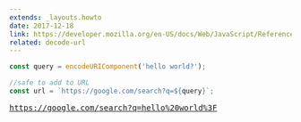 ```yaml
---
extends: _layouts.howto
date: 2017-12-18
link: https://developer.mozilla.org/en-US/docs/Web/JavaScript/Reference/Global_Objects/encodeURIComponent
related: decode-url
---
```



```javascript
const query = encodeURIComponent('hello world?');

//safe to add to URL
const url = `https://google.com/search?q=${query}`;
```
<pre class="output">
<a href="https://google.com/search?q=hello%20world%3F" target="_blank" rel="noopener">https://google.com/search?q=hello%20world%3F</a>
</pre>

